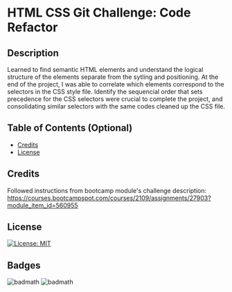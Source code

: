 # HTML CSS Git Challenge: Code Refactor

## Description

Learned to find semantic HTML elements and understand the logical structure of the elements separate from the sytling and positioning. At the end of the project, I was able to correlate which elements correspond to the selectors in the CSS style file. Identify the sequencial order that sets precedence for the CSS selectors were crucial to complete the project, and consolidating similar selectors with the same codes cleaned up the CSS file.

## Table of Contents (Optional)

- [Credits](#credits)
- [License](#license)

## Credits

Followed instructions from bootcamp module's challenge description: https://courses.bootcampspot.com/courses/2109/assignments/27903?module_item_id=560955

## License

[![License: MIT](https://img.shields.io/badge/License-MIT-yellow.svg)](https://opensource.org/licenses/MIT)

## Badges

![badmath](https://img.shields.io/badge/HTML-60.3%25-orange)
![badmath](https://img.shields.io/badge/CSS-39.7%-purple)